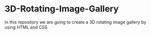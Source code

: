 # 3D-Rotating-Image-Gallery
 In this repository we are going to create a 3D rotating image gallery by using HTML and CSS
